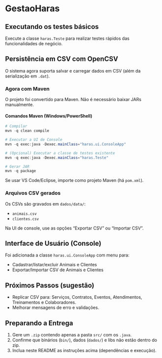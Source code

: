 # GestaoHaras

## Executando os testes básicos

Execute a classe `haras.Teste` para realizar testes rápidos das funcionalidades de negócio.

## Persistência em CSV com OpenCSV

O sistema agora suporta salvar e carregar dados em CSV (além da serialização em `.dat`).

### Agora com Maven

O projeto foi convertido para Maven. Não é necessário baixar JARs manualmente.

#### Comandos Maven (Windows/PowerShell)

```powershell
# Compilar
mvn -q clean compile

# Executar a UI de Console
mvn -q exec:java -Dexec.mainClass="haras.ui.ConsoleApp"

# (Opcional) Executar a classe de testes existente
mvn -q exec:java -Dexec.mainClass="haras.Teste"

# Gerar JAR
mvn -q package
```

Se usar VS Code/Eclipse, importe como projeto Maven (há `pom.xml`).

### Arquivos CSV gerados

Os CSVs são gravados em `dados/data/`:
- `animais.csv`
- `clientes.csv`

Na UI de console, use as opções “Exportar CSV” ou “Importar CSV”.

## Interface de Usuário (Console)

Foi adicionada a classe `haras.ui.ConsoleApp` com menu para:
- Cadastrar/listar/excluir Animais e Clientes
- Exportar/Importar CSV de Animais e Clientes

## Próximos Passos (sugestão)

- Replicar CSV para: Serviços, Contratos, Eventos, Atendimentos, Treinamentos e Colaboradores.
- Melhorar mensagens de erro e validações.

## Preparando a Entrega

1. Gere um `.zip` contendo apenas a pasta `src/` com os `.java`.
2. Confirme que binários (`bin/`), dados (`dados/`) e libs não estão dentro do zip.
3. Inclua neste README as instruções acima (dependências e execução).

